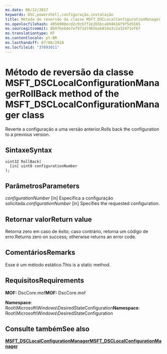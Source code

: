 ```yaml
---
ms.date: 06/12/2017
keywords: DSC,powershell,configuração,instalação
title: Método de reversão da classe MSFT_DSCLocalConfigurationManager
ms.openlocfilehash: 4956900ecd2c9cb7f2e2b5bcab94616f9f5d5565
ms.sourcegitcommit: 8b076ebde7ef971d7465bab834a3c2a32471ef6f
ms.translationtype: HT
ms.contentlocale: pt-BR
ms.lasthandoff: 07/06/2018
ms.locfileid: "37893011"
---
```

# <a name="rollback-method-of-the-msftdsclocalconfigurationmanager-class"></a><span data-ttu-id="2338f-103">Método de reversão da classe MSFT_DSCLocalConfigurationManager</span><span class="sxs-lookup"><span data-stu-id="2338f-103">RollBack method of the MSFT_DSCLocalConfigurationManager class</span></span>

<span data-ttu-id="2338f-104">Reverte a configuração a uma versão anterior.</span><span class="sxs-lookup"><span data-stu-id="2338f-104">Rolls back the configuration to a previous version.</span></span>

## <a name="syntax"></a><span data-ttu-id="2338f-105">Sintaxe</span><span class="sxs-lookup"><span data-stu-id="2338f-105">Syntax</span></span>

```mof
uint32 RollBack(
  [in] uint8 configurationNumber
);
```

## <a name="parameters"></a><span data-ttu-id="2338f-106">Parâmetros</span><span class="sxs-lookup"><span data-stu-id="2338f-106">Parameters</span></span>

<span data-ttu-id="2338f-107">*configurationNumber* \[in\] Especifica a configuração solicitada.</span><span class="sxs-lookup"><span data-stu-id="2338f-107">*configurationNumber* \[in\] Specifies the requested configuration.</span></span>

## <a name="return-value"></a><span data-ttu-id="2338f-108">Retornar valor</span><span class="sxs-lookup"><span data-stu-id="2338f-108">Return value</span></span>

<span data-ttu-id="2338f-109">Retorna zero em caso de êxito; caso contrário, retorna um código de erro.</span><span class="sxs-lookup"><span data-stu-id="2338f-109">Returns zero on success; otherwise returns an error code.</span></span>

## <a name="remarks"></a><span data-ttu-id="2338f-110">Comentários</span><span class="sxs-lookup"><span data-stu-id="2338f-110">Remarks</span></span>

<span data-ttu-id="2338f-111">Esse é um método estático.</span><span class="sxs-lookup"><span data-stu-id="2338f-111">This is a static method.</span></span>

## <a name="requirements"></a><span data-ttu-id="2338f-112">Requisitos</span><span class="sxs-lookup"><span data-stu-id="2338f-112">Requirements</span></span>

<span data-ttu-id="2338f-113">**MOF:** DscCore.mof</span><span class="sxs-lookup"><span data-stu-id="2338f-113">**MOF:** DscCore.mof</span></span>

<span data-ttu-id="2338f-114">**Namespace**: Root\Microsoft\Windows\DesiredStateConfiguration</span><span class="sxs-lookup"><span data-stu-id="2338f-114">**Namespace**: Root\Microsoft\Windows\DesiredStateConfiguration</span></span>

## <a name="see-also"></a><span data-ttu-id="2338f-115">Consulte também</span><span class="sxs-lookup"><span data-stu-id="2338f-115">See also</span></span>

[<span data-ttu-id="2338f-116">**MSFT_DSCLocalConfigurationManager**</span><span class="sxs-lookup"><span data-stu-id="2338f-116">**MSFT_DSCLocalConfigurationManager**</span></span>](msft-dsclocalconfigurationmanager.md)